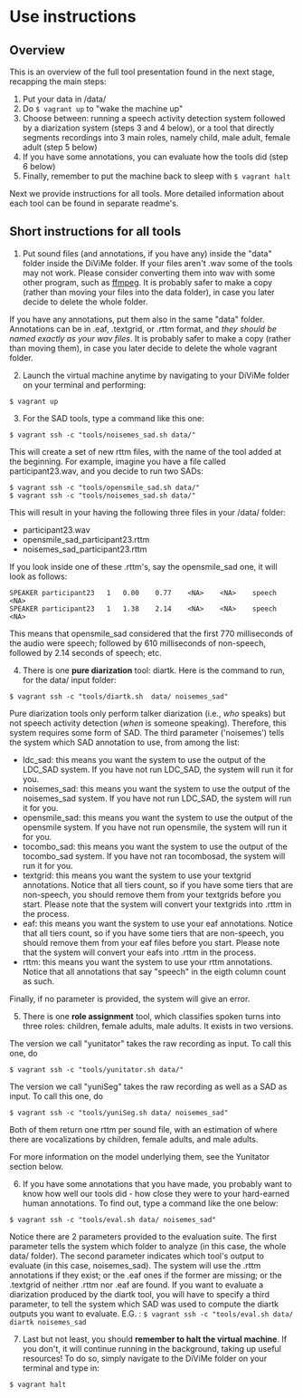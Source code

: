 # Use instructions

## Overview

This is an overview of the full tool presentation found in the next stage, recapping the main steps:

1. Put your data in /data/
2. Do `$ vagrant up` to "wake the machine up"
3. Choose between: running a speech activity detection system followed by a diarization system (steps 3 and 4 below), or a tool that directly segments recordings into 3 main roles, namely child, male adult, female adult (step 5 below)
4. If you have some annotations, you can evaluate how the tools did (step 6 below)
5. Finally, remember to put the machine back to sleep with `$ vagrant halt`

Next we provide instructions for all tools. More detailed information about each tool can be found in separate readme's.

## Short instructions for all tools

1. Put sound files (and annotations, if you have any) inside the "data" folder inside the DiViMe folder. If your files aren't .wav some of the tools may not work. Please consider converting them into wav with some other program, such as [ffmpeg](https://www.ffmpeg.org/). It is probably safer to make a copy (rather than moving your files into the data folder), in case you later decide to delete the whole folder. 

 If you have any annotations, put them also in the same "data" folder. Annotations can be in .eaf, .textgrid, or .rttm format, and *they should be named exactly as your wav files*. It is probably safer to make a copy (rather than moving them), in case you later decide to delete the whole vagrant folder. 

2. Launch the virtual machine anytime by navigating to your DiViMe folder on your terminal and performing:

`$ vagrant up`

3. For the SAD tools, type a command like this one:

`$ vagrant ssh -c "tools/noisemes_sad.sh data/"`


This will create a set of new rttm files, with the name of the tool added at the beginning. For example, imagine you have a file called participant23.wav, and you decide to run two SADs:


```
$ vagrant ssh -c "tools/opensmile_sad.sh data/"
$ vagrant ssh -c "tools/noisemes_sad.sh data/"
```

This will result in your having the following three files in your /data/ folder:

- participant23.wav
- opensmile_sad_participant23.rttm
- noisemes_sad_participant23.rttm

If you look inside one of these .rttm's, say the opensmile_sad one, it will look as follows:

```
SPEAKER	participant23	1	0.00	0.77	<NA>	<NA>	speech	<NA>
SPEAKER	participant23	1	1.38	2.14	<NA>	<NA>	speech	<NA>
```

This means that opensmile_sad considered that the first 770 milliseconds of the audio were speech; followed by 610 milliseconds of non-speech, followed by 2.14 seconds of speech; etc.

4. There is one **pure diarization** tool: diartk. Here is the command to run, for the data/ input folder:

`$ vagrant ssh -c "tools/diartk.sh  data/ noisemes_sad"`  

Pure diarization tools only perform talker diarization (i.e., *who* speaks) but not speech activity detection (*when* is someone speaking). Therefore, this system requires some form of SAD. The third parameter ('noisemes') tells the system which SAD annotation to use, from among the list:

- ldc_sad: this means you want the system to use the output of the LDC_SAD system. If you have not run LDC_SAD, the system will run it for you.
- noisemes_sad: this means you want the system to use the output of the noisemes_sad system. If you have not run LDC_SAD, the system will run it for you.
- opensmile_sad: this means you want the system to use the output of the opensmile system. If you have not run opensmile, the system will run it for you.
- tocombo_sad: this means you want the system to use the output of the tocombo_sad system. If you have not ran tocombosad, the system will run it for you.
- textgrid: this means you want the system to use your textgrid annotations. Notice that all tiers count, so if you have some tiers that are non-speech, you should remove them from your textgrids before you start. Please note that the system will convert your textgrids into .rttm in the process.
- eaf: this means you want the system to use your eaf annotations. Notice that all tiers count, so if you have some tiers that are non-speech, you should remove them from your eaf files before you start. Please note that the system will convert your eafs into .rttm in the process.
- rttm: this means you want the system to use your rttm annotations. Notice that all annotations that say "speech" in the eigth column count as such. 

Finally, if no parameter is provided, the system will give an error.

5. There is one **role assignment** tool, which classifies spoken turns into three roles: children, female adults, male adults. It exists in two versions. 

The version we call "yunitator" takes the raw recording as input. To call this one, do

`$ vagrant ssh -c "tools/yunitator.sh data/"`


The version we call "yuniSeg" takes the raw recording as well as a SAD as input. To call this one, do

`$ vagrant ssh -c "tools/yuniSeg.sh data/ noisemes_sad"`

Both of them return one rttm per sound file, with an estimation of where there are vocalizations by children, female adults, and male adults.

For more information on the model underlying them, see the Yunitator section below.

6. If you have some annotations that you have made, you probably want to know how well our tools did - how close they were to your hard-earned human annotations. To find out, type a command like the one below:

`$ vagrant ssh -c "tools/eval.sh data/ noisemes_sad"`

Notice there are 2 parameters provided to the evaluation suite. The first parameter tells the system which folder to analyze (in this case, the whole data/ folder). The second parameter indicates which tool's output to evaluate (in this case, noisemes_sad). The system will use the .rttm annotations if they exist; or the .eaf ones if the former are missing; or the .textgrid of neither .rttm nor .eaf are found. 
If you want to evaluate a diarization produced by the diartk tool, you will have to specify a third parameter, to tell the system which SAD was used to compute the diartk outputs you want to evaluate. E.G. :
`$ vagrant ssh -c "tools/eval.sh data/ diartk noisemes_sad`

7. Last but not least, you should **remember to halt the virtual machine**. If you don't, it will continue running in the background, taking up useful resources! To do so, simply navigate to the DiViMe folder on your terminal and type in:

`$ vagrant halt`





